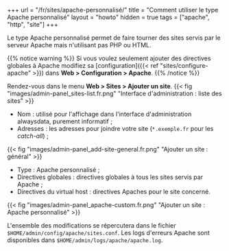 +++
url = "/fr/sites/apache-personnalisé/"
title = "Comment utiliser le type Apache personnalisé"
layout = "howto"
hidden = true
tags = ["apache", "http", "site"]
+++

Le type Apache personnalisé permet de faire tourner des sites servis par le serveur Apache mais n'utilisant pas PHP ou HTML.

{{% notice warning %}}
Si vous voulez seulement ajouter des directives globales à Apache modifiez sa [configuration]({{< ref "sites/configure-apache" >}}) dans **Web > Configuration > Apache**.
{{% /notice %}}

Rendez-vous dans le menu **Web > Sites > Ajouter un site**.
{{< fig "images/admin-panel_sites-list.fr.png" "Interface d'administration : liste des sites" >}}

- Nom : utilisé pour l'affichage dans l'interface d'administration alwaysdata, purement informatif ;
- Adresses : les adresses pour joindre votre site (`*.exemple.fr` pour les _catch-all_) ;

{{< fig "images/admin-panel_add-site-general.fr.png" "Ajouter un site : général" >}}

- Type : Apache personnalisé ;
- Directives globales : directives globales à tous les sites servis par Apache ;
- Directives du virtual host : directives Apaches pour le site concerné.


{{< fig "images/admin-panel_apache-custom.fr.png" "Ajouter un site : Apache personnalisé" >}}


L'ensemble des modifications se répercutera dans le fichier `$HOME/admin/config/apache/sites.conf`. Les logs d'erreurs Apache sont disponibles dans `$HOME/admin/logs/apache/apache.log`.

